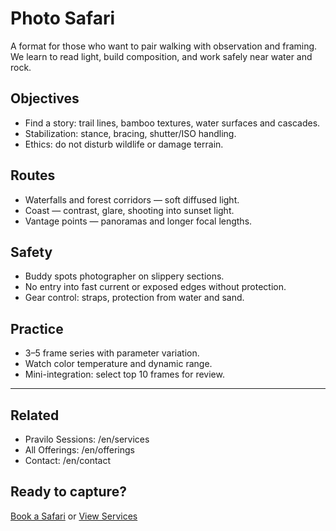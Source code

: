 # Photo Safari

A format for those who want to pair walking with observation and framing. We learn to read light, build composition, and work safely near water and rock.

## Objectives
- Find a story: trail lines, bamboo textures, water surfaces and cascades.
- Stabilization: stance, bracing, shutter/ISO handling.
- Ethics: do not disturb wildlife or damage terrain.

## Routes
- Waterfalls and forest corridors — soft diffused light.
- Coast — contrast, glare, shooting into sunset light.
- Vantage points — panoramas and longer focal lengths.

## Safety
- Buddy spots photographer on slippery sections.
- No entry into fast current or exposed edges without protection.
- Gear control: straps, protection from water and sand.

## Practice
- 3–5 frame series with parameter variation.
- Watch color temperature and dynamic range.
- Mini-integration: select top 10 frames for review.

---

## Related
- Pravilo Sessions: /en/services
- All Offerings: /en/offerings
- Contact: /en/contact

## Ready to capture?
[Book a Safari](/en/contact) or [View Services](/en/services)

